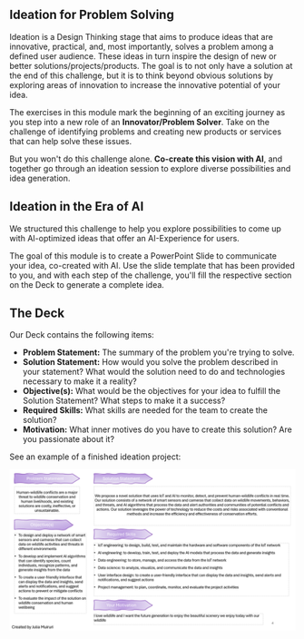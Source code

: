## Ideation for Problem Solving
Ideation is a Design Thinking stage that aims to produce ideas that are innovative, practical, and, most importantly, solves a problem among a defined user audience. These ideas in turn inspire the design of new or better solutions/projects/products. The goal is to not only have a solution at the end of this challenge, but it is to think beyond obvious solutions by exploring areas of innovation to increase the innovative potential of your idea.

The exercises in this module mark the beginning of an exciting journey as you step into a new role of an **Innovator/Problem Solver**. Take on the challenge of identifying problems and creating new products or services that can help solve these issues.

But you won't do this challenge alone. **Co-create this vision with AI**, and together go through an ideation session to explore diverse possibilities and idea generation.

## Ideation in the Era of AI

We structured this challenge to help you explore possibilities to come up with AI-optimized ideas that offer an AI-Experience for users.

The goal of this module is to create a PowerPoint Slide to communicate your idea, co-created with AI. Use the slide template that has been provided to you, and with each step of the challenge, you'll fill the respective section on the Deck to generate a complete idea.

## The Deck

Our Deck contains the following items:
- **Problem Statement:** The summary of the problem you're trying to solve.
- **Solution Statement:** How would you solve the problem described in your statement? What would the solution need to do and technologies necessary to make it a reality?
- **Objective(s):** What would be the objectives for your idea to fulfill the Solution Statement? What steps to make it a success?
- **Required Skills:** What skills are needed for the team to create the solution?
- **Motivation:** What inner motives do you have to create this solution? Are you passionate about it?

See an example of a finished ideation project:

![Illustration of ideation example.](../media/ideation-example.png)
